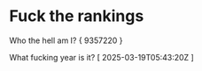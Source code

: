 # Fuck the rankings

Who the hell am I?
{ 9357220 }

What fucking year is it?
[ 2025-03-19T05:43:20Z ]
